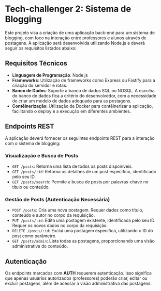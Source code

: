 # Tech-challenger 2: Sistema de Blogging

Este projeto visa a criação de uma aplicação back-end para um sistema de blogging, com foco na interação entre professores e alunos através de postagens. A aplicação será desenvolvida utilizando Node.js e deverá seguir os requisitos listados abaixo:

## Requisitos Técnicos

- **Linguagem de Programação**: Node.js
- **Frameworks**: Utilização de frameworks como Express ou Fastify para a criação do servidor e rotas.
- **Banco de Dados**: Suporte a banco de dados SQL ou NOSQL. A escolha do banco de dados fica a critério do desenvolvedor, com a necessidade de criar um modelo de dados adequado para as postagens.
- **Contêinerização**: Utilização de Docker para contêinerizar a aplicação, facilitando o deploy e a execução em diferentes ambientes.


## Endpoints REST

A aplicação deverá fornecer os seguintes endpoints REST para a interação com o sistema de blogging:

### Visualização e Busca de Posts

- `GET /posts`: Retorna uma lista de todos os posts disponíveis.
- `GET /posts/:id`: Retorna os detalhes de um post específico, identificado pelo seu ID.
- `GET /posts/search`: Permite a busca de posts por palavras-chave no título ou conteúdo.

### Gestão de Posts (Autenticação Necessária)

- `POST /posts`: Cria uma nova postagem. Requer dados como título, conteúdo e autor no corpo da requisição.
- `PUT /posts/:id`: Edita uma postagem existente, identificada pelo seu ID. Requer os novos dados no corpo da requisição.
- `DELETE /posts/:id`: Exclui uma postagem específica, utilizando o ID do post como parâmetro.
- `GET /posts/admin`: Lista todas as postagens, proporcionando uma visão administrativa do conteúdo.

## Autenticação

Os endpoints marcados com **AUTH** requerem autenticação. Isso significa que apenas usuários autorizados (professores) poderão criar, editar ou excluir postagens, além de acessar a visão administrativa das postagens.


